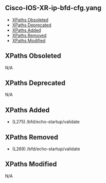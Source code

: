 ## Cisco-IOS-XR-ip-bfd-cfg.yang

- [XPaths Obsoleted](#xpaths-obsoleted)
- [XPaths Deprecated](#xpaths-deprecated)
- [XPaths Added](#xpaths-added)
- [XPaths Removed](#xpaths-removed)
- [XPaths Modified](#xpaths-modified)

## XPaths Obsoleted

N/A

## XPaths Deprecated

N/A

## XPaths Added

- (L275)	/bfd/echo-startup/validate

## XPaths Removed

- (L269)	/bfd/echo-startup/validate

## XPaths Modified

N/A

